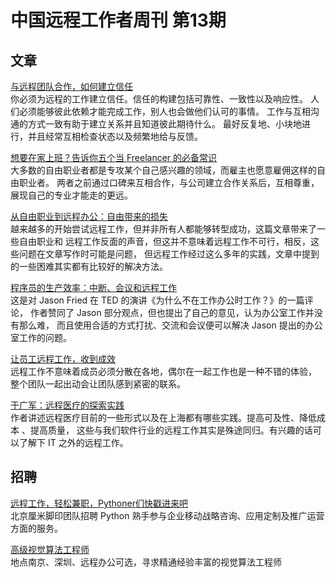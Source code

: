 # 中国远程工作者周刊 第13期

## 文章

[与远程团队合作，如何建立信任](http://www.infoq.com/cn/news/2015/03/trust-working-remote)  
你必须为远程的工作建立信任。信任的构建包括可靠性、一致性以及响应性。
人们必须能够彼此依赖才能完成工作，别人也会做他们认可的事情。
工作与互相沟通的方式一致有助于建立关系并且知道彼此期待什么。
最好反复地、小块地进行，并且经常互相检查状态以及频繁地给与反馈。

[想要在家上班？告诉你五个当 Freelancer 的必备常识](http://buzzorange.com/techorange/2013/11/06/freelancer-skillbridge/)  
大多数的自由职业者都是专攻某个自己感兴趣的领域，而雇主也愿意雇佣这样的自由职业者。
两者之前通过口碑来互相合作，与公司建立合作关系后，互相尊重，展现自己的专业才能走的更远。

[从自由职业到远程办公：自由带来的损失](http://www.knowledgeatwharton.com.cn/article/2853/)  
越来越多的开始尝试远程工作，但并非所有人都能够转型成功，这篇文章带来了一些自由职业和
远程工作反面的声音，但这并不意味着远程工作不可行，相反，这些问题在文章写作时可能是问题，
但远程工作经过这么多年的实践，文章中提到的一些困难其实都有比较好的解决方法。

[程序员的生产效率：中断、会议和远程工作](http://blog.jobbole.com/46593/)  
这是对 Jason Fried 在 TED 的演讲《为什么不在工作办公时工作？》的一篇评论，
作者赞同了 Jason 部分观点，但也提出了自己的意见，认为办公室工作并没有那么难，
而且使用合适的方式打扰、交流和会议便可以解决 Jason 提出的办公室工作的问题。

[让员工远程工作，收到成效](http://blog.jobbole.com/28988/)  
远程工作不意味着成员必须分散在各地，偶尔在一起工作也是一种不错的体验，
整个团队一起出动会让团队感到紧密的联系。

[于广军：远程医疗的探索实践](http://health.sohu.com/20150315/n409815930.shtml)  
作者讲述远程医疗目前的一些形式以及在上海都有哪些实践。提高可及性、降低成本 、提高质量，
这些与我们软件行业的远程工作其实是殊途同归。有兴趣的话可以了解下 IT 之外的远程工作。

## 招聘

[远程工作，轻松兼职，Pythoner们快戳进来吧](http://yizaoyiwan.com/discussion/365/)  
北京厘米脚印团队招聘 Python 熟手参与企业移动战略咨询、应用定制及推广运营方面的服务。

[高级视觉算法工程师](http://www.lagou.com/jobs/501843.html?source=search)  
地点南京、深圳、远程办公可选，寻求精通经验丰富的视觉算法工程师